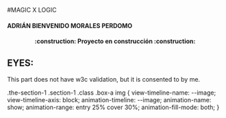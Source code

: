 #MAGIC X LOGIC
#### ADRIÁN BIENVENIDO MORALES PERDOMO

<h4 align="center">
:construction: Proyecto en construcción :construction:
</h4>






## EYES:
This part does not have w3c validation, but it is consented to by me.

.the-section-1 .section-1 .class .box-a img {
  view-timeline-name: --image;
  view-timeline-axis: block;
  animation-timeline: --image;
  animation-name: show;
  animation-range: entry 25% cover 30%;
  animation-fill-mode: both;
}
